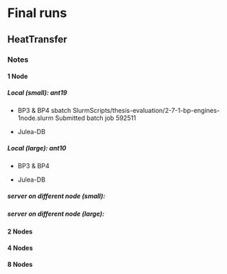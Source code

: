 # Final runs

## HeatTransfer


### Notes

#### 1 Node

##### Local (small): ant19

- BP3 & BP4
sbatch SlurmScripts/thesis-evaluation/2-7-1-bp-engines-1node.slurm 
Submitted batch job 592511

- Julea-DB


##### Local (large): ant10

- BP3 & BP4

- Julea-DB

##### server on different node (small):
##### server on different node (large): 


#### 2 Nodes


#### 4 Nodes

#### 8 Nodes

